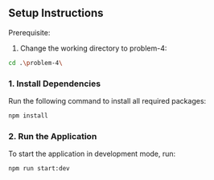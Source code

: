 ## Setup Instructions

Prerequisite:
1. Change the working directory to problem-4:
```bash
cd .\problem-4\
```

### 1. Install Dependencies

Run the following command to install all required packages:

```bash
npm install
```

### 2. Run the Application
To start the application in development mode, run:

```bash
npm run start:dev
```